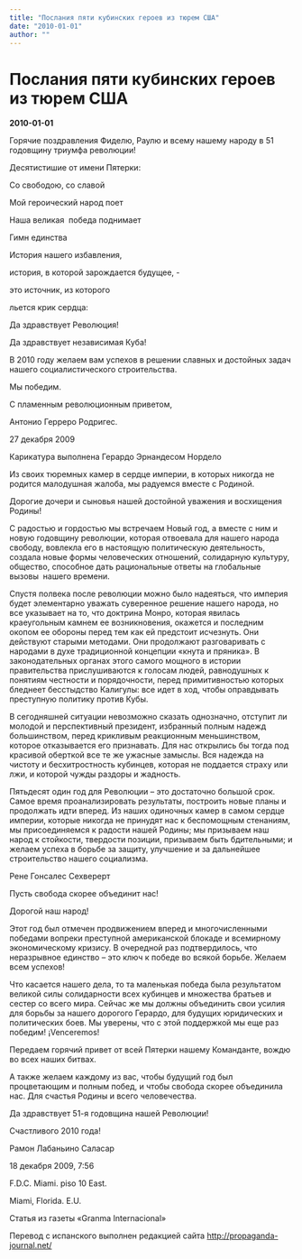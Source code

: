 ```yaml
---
title: "Послания пяти кубинских героев из тюрем США"
date: "2010-01-01"
author: ""
---
```


# Послания пяти кубинских героев из тюрем США

**2010-01-01** 

Горячие поздравления Фиделю, Раулю и всему нашему народу в 51 годовщину триумфа революции!

Десятистишие от имени Пятерки:

Со свободою, со славой

Мой героический народ поет

Наша великая  победа поднимает

Гимн единства

История нашего избавления, 

история, в которой зарождается будущее, - 

это источник, из которого

льется крик сердца:

Да здравствует Революция!

Да здравствует независимая Куба!



В 2010 году желаем вам успехов в решении славных и достойных задач нашего социалистического строительства.

Мы победим.

С пламенным революционным приветом,

Антонио Герреро Родригес.

27 декабря 2009



Карикатура выполнена Герардо Эрнандесом Нордело

Из своих тюремных камер в сердце империи, в которых никогда не родится малодушная жалоба, мы радуемся вместе с Родиной.

Дорогие дочери и сыновья нашей достойной уважения и восхищения Родины!

С радостью и гордостью мы встречаем Новый год, а вместе с ним и новую годовщину революции, которая отвоевала для нашего народа свободу, вовлекла его в настоящую политическую деятельность, создала новые формы человеческих отношений, солидарную культуру, общество, способное дать рациональные ответы на глобальные вызовы  нашего времени.

Спустя полвека после революции можно было надеяться, что империя будет элементарно уважать суверенное решение нашего народа, но все указывает на то, что доктрина Монро, которая явилась краеугольным камнем ее возникновения, окажется и последним окопом ее обороны перед тем как ей предстоит исчезнуть. Они действуют старыми методами. Они продолжают разговаривать с народами в духе традиционной концепции «кнута и пряника». В законодательных органах этого самого мощного в истории правительства прислушиваются к голосам людей, равнодушных к понятиям честности и порядочности, перед примитивностью которых бледнеет бесстыдство Калигулы: все идет в ход, чтобы оправдывать преступную политику против Кубы.



В сегодняшней ситуации невозможно сказать однозначно, отступит ли молодой и перспективный президент, избранный полным надежд большинством, перед крикливым реакционным меньшинством, которое отказывается его признавать. Для нас открылись бы тогда под красивой оберткой все те же ужасные замыслы. Вся надежда на чистоту и бесхитростность кубинцев, которая не поддается страху или лжи, и которой чужды раздоры и жадность.

Пятьдесят один год для Революции – это достаточно большой срок. Самое время проанализировать результаты, построить новые планы и продолжать идти вперед. Из наших одиночных камер в самом сердце империи, которые никогда не принудят нас к беспомощным стенаниям, мы присоединяемся к радости нашей Родины; мы призываем наш народ к стойкости, твердости позиции, призываем быть бдительными; и желаем успеха в борьбе за защиту, улучшение и за дальнейшее строительство нашего социализма.



Рене Гонсалес Сехверерт

Пусть свобода скорее объединит нас!



Дорогой наш народ!

Этот год был отмечен продвижением вперед и многочисленными победами вопреки преступной американской блокаде и всемирному экономическому кризису. В очередной раз подтвердилось, что неразрывное единство – это ключ к победе во всякой борьбе. Желаем всем успехов!

Что касается нашего дела, то та маленькая победа была результатом великой силы солидарности всех кубинцев и множества братьев и сестер со всего мира. Сейчас же мы должны объединить свои усилия для борьбы за нашего дорогого Герардо, для будущих юридических и политических боев. Мы уверены, что с этой поддержкой мы еще раз победим! ¡Venceremos!

Передаем горячий привет от всей Пятерки нашему Команданте, вождю во всех наших битвах. 

А также желаем каждому из вас, чтобы будущий год был процветающим и полным побед, и чтобы свобода скорее объединила нас. Для счастья Родины и всего человечества.

Да здравствует 51-я годовщина нашей Революции!

Счастливого 2010 года!

Рамон Лабаньино Саласар

18 декабря 2009, 7:56

F.D.C. Miami. piso 10 East.

Miami, Florida. E.U.



 Статья из газеты «Granma Internacional» 

Перевод с испанского выполнен редакцией сайта http://propaganda-journal.net/